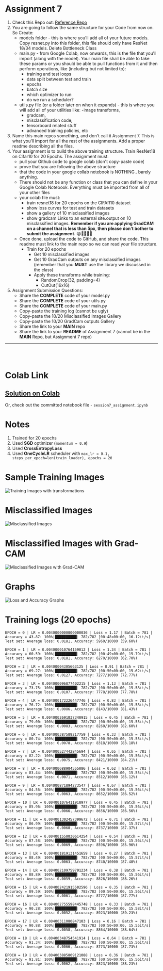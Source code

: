 # **Assignment 7**

1. Check this Repo out: [Reference Repo](https://github.com/kuangliu/pytorch-cifar)
2. You are going to follow the same structure for your Code from now on. So Create:
   - models folder - this is where you'll add all of your future models. Copy resnet.py into this folder, this file should only have ResNet 18/34 models. Delete Bottleneck Class
   - main.py - from Google Colab, now onwards, this is the file that you'll import (along with the model). Your main file shall be able to take these params or you should be able to pull functions from it and then perform operations, like (including but not limited to):
     - training and test loops
     - data split between test and train
     - epochs
     - batch size
     - which optimizer to run
     - do we run a scheduler?
   - utils.py file (or a folder later on when it expands) - this is where you will add all of your utilities like: -image transforms,
     - gradcam,
     - misclassification code,
     - tensorboard related stuff
     - advanced training policies, etc
3. Name this main repos something, and don't call it Assignment 7. This is what you'll import for all the rest of the assignments. Add a proper readme describing all the files.
4. Your assignment is to build the above training structure. Train ResNet18 on Cifar10 for 20 Epochs. The assignment must:
   - pull your Github code to google colab (don't copy-paste code)
   - prove that you are following the above structure
   - that the code in your google collab notebook is NOTHING.. barely anything.
   - There should not be any function or class that you can define in your Google Colab Notebook. Everything must be imported from all of your other files
   - your colab file must:
     - train resnet18 for 20 epochs on the CIFAR10 dataset
     - show loss curves for test and train datasets
     - show a gallery of 10 misclassified images
     - show gradcam Links to an external site.output on 10 misclassified images. **Remember if you are applying GradCAM on a channel that is less than 5px, then please don't bother to submit the assignment.** 😡🤬🤬🤬🤬
   - Once done, upload the code to GitHub, and share the code. This readme must link to the main repo so we can read your file structure.
     - Train for 20 epochs
       - Get 10 misclassified images
       - Get 10 GradCam outputs on any misclassified images (remember that you **MUST** use the library we discussed in the class)
       - Apply these transforms while training:
         - RandomCrop(32, padding=4)
         - CutOut(16x16)
5. Assignment Submission Questions:
   - Share the **COMPLETE** code of your model.py
   - Share the **COMPLETE** code of your utils.py
   - Share the **COMPLETE** code of your main.py
   - Copy-paste the training log (cannot be ugly)
   - Copy-paste the 10/20 Misclassified Images Gallery
   - Copy-paste the 10/20 GradCam outputs Gallery
   - Share the link to your **MAIN** repo
   - Share the link to your **README** of Assignment 7 (cannot be in the **MAIN** Repo, but Assignment 7 repo)

<hr>
<br>
<br>

# Colab Link

## [Solution on Colab](https://colab.research.google.com/drive/1BzH3IYTo6q8jVIQfXO9Tck6F-RhJ0XhV?usp=sharing)

Or, check out the committed notebook file - `session7_assignment.ipynb`

# Notes

1. Trained for 20 epochs
2. Used **SGD** optimizer (`momentum = 0.9`)
3. Used **CrossEntropyLoss**
4. Used **OneCycleLR** scheduler with `max_lr = 0.1, steps_per_epoch=len(train_loader), epochs = 20`

# Sample Training Images

![Training Images with transformations](./static/sample_training_images_20.png "Training Images with transformations")

# Misclassified Images

![Misclassified Images](./static/misclassified_images_20.png "Misclassified Images")

# Misclassified Images with Grad-CAM

![Misclassified Images with Grad-CAM](./static/misclassified_images_grad_cam_20.png "Misclassified Images with Grad-CAM")

# Graphs

![Loss and Accuracy Graphs](./static/loss_and_accuracy_graphs.png "Loss and Accuracy Graphs")

# Training logs (20 epochs)

```
EPOCH = 0 | LR = 0.0040000000000000036 | Loss = 1.17 | Batch = 781 | Accuracy = 43.87: 100%|██████████| 782/782 [00:48<00:00, 16.12it/s]
Test set: Average loss: 0.0181, Accuracy: 5960/10000 (59.60%)

EPOCH = 1 | LR = 0.004000010764159012 | Loss = 1.34 | Batch = 781 | Accuracy = 60.59: 100%|██████████| 782/782 [00:49<00:00, 15.79it/s]
Test set: Average loss: 0.0181, Accuracy: 6270/10000 (62.70%)

EPOCH = 2 | LR = 0.00400004305663125 | Loss = 0.91 | Batch = 781 | Accuracy = 69.27: 100%|██████████| 782/782 [00:50<00:00, 15.62it/s]
Test set: Average loss: 0.0127, Accuracy: 7277/10000 (72.77%)

EPOCH = 3 | LR = 0.004000096877402215 | Loss = 1.13 | Batch = 781 | Accuracy = 73.75: 100%|██████████| 782/782 [00:50<00:00, 15.58it/s]
Test set: Average loss: 0.0107, Accuracy: 7778/10000 (77.78%)

EPOCH = 4 | LR = 0.004000172226447746 | Loss = 0.83 | Batch = 781 | Accuracy = 76.72: 100%|██████████| 782/782 [00:50<00:00, 15.58it/s]
Test set: Average loss: 0.0086, Accuracy: 8143/10000 (81.43%)

EPOCH = 5 | LR = 0.0040002691037340915 | Loss = 0.45 | Batch = 781 | Accuracy = 79.00: 100%|██████████| 782/782 [00:50<00:00, 15.55it/s]
Test set: Average loss: 0.0083, Accuracy: 8260/10000 (82.60%)

EPOCH = 6 | LR = 0.004000387509217759 | Loss = 0.33 | Batch = 781 | Accuracy = 80.74: 100%|██████████| 782/782 [00:50<00:00, 15.55it/s]
Test set: Average loss: 0.0078, Accuracy: 8318/10000 (83.18%)

EPOCH = 7 | LR = 0.004000527442845694 | Loss = 0.65 | Batch = 781 | Accuracy = 82.22: 100%|██████████| 782/782 [00:50<00:00, 15.56it/s]
Test set: Average loss: 0.0075, Accuracy: 8421/10000 (84.21%)

EPOCH = 8 | LR = 0.004000688904555086 | Loss = 0.62 | Batch = 781 | Accuracy = 83.44: 100%|██████████| 782/782 [00:50<00:00, 15.55it/s]
Test set: Average loss: 0.0071, Accuracy: 8512/10000 (85.12%)

EPOCH = 9 | LR = 0.004000871894273547 | Loss = 0.67 | Batch = 781 | Accuracy = 84.56: 100%|██████████| 782/782 [00:50<00:00, 15.56it/s]
Test set: Average loss: 0.0063, Accuracy: 8652/10000 (86.52%)

EPOCH = 10 | LR = 0.004001076411918977 | Loss = 0.45 | Batch = 781 | Accuracy = 85.96: 100%|██████████| 782/782 [00:50<00:00, 15.56it/s]
Test set: Average loss: 0.0066, Accuracy: 8656/10000 (86.56%)

EPOCH = 11 | LR = 0.004001302457399672 | Loss = 0.71 | Batch = 781 | Accuracy = 86.99: 100%|██████████| 782/782 [00:50<00:00, 15.57it/s]
Test set: Average loss: 0.0060, Accuracy: 8737/10000 (87.37%)

EPOCH = 12 | LR = 0.004001550030614254 | Loss = 0.54 | Batch = 781 | Accuracy = 87.58: 100%|██████████| 782/782 [00:50<00:00, 15.56it/s]
Test set: Average loss: 0.0069, Accuracy: 8596/10000 (85.96%)

EPOCH = 13 | LR = 0.004001819131451659 | Loss = 0.27 | Batch = 781 | Accuracy = 88.49: 100%|██████████| 782/782 [00:50<00:00, 15.57it/s]
Test set: Average loss: 0.0063, Accuracy: 8740/10000 (87.40%)

EPOCH = 14 | LR = 0.004002109759791234 | Loss = 0.38 | Batch = 781 | Accuracy = 88.89: 100%|██████████| 782/782 [00:50<00:00, 15.56it/s]
Test set: Average loss: 0.0059, Accuracy: 8826/10000 (88.26%)

EPOCH = 15 | LR = 0.004002421915502596 | Loss = 0.35 | Batch = 781 | Accuracy = 89.59: 100%|██████████| 782/782 [00:50<00:00, 15.56it/s]
Test set: Average loss: 0.0061, Accuracy: 8777/10000 (87.77%)

EPOCH = 16 | LR = 0.004002755598445748 | Loss = 0.33 | Batch = 781 | Accuracy = 90.28: 100%|██████████| 782/782 [00:50<00:00, 15.58it/s]
Test set: Average loss: 0.0052, Accuracy: 8923/10000 (89.23%)

EPOCH = 17 | LR = 0.00400311080847103 | Loss = 0.16 | Batch = 781 | Accuracy = 90.88: 100%|██████████| 782/782 [00:50<00:00, 15.55it/s]
Test set: Average loss: 0.0058, Accuracy: 8864/10000 (88.64%)

EPOCH = 18 | LR = 0.00400348754541914 | Loss = 0.64 | Batch = 781 | Accuracy = 91.34: 100%|██████████| 782/782 [00:50<00:00, 15.56it/s]
Test set: Average loss: 0.0066, Accuracy: 8773/10000 (87.73%)

EPOCH = 19 | LR = 0.004003885809121088 | Loss = 0.36 | Batch = 781 | Accuracy = 91.81: 100%|██████████| 782/782 [00:50<00:00, 15.56it/s]
Test set: Average loss: 0.0062, Accuracy: 8823/10000 (88.23%)
```
